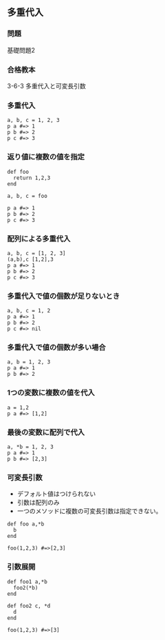 ## 多重代入

### 問題
基礎問題2  

### 合格教本
3-6-3 多重代入と可変長引数  

### 多重代入
```
a, b, c = 1, 2, 3
p a #=> 1
p b #=> 2
p c #=> 3
```

### 返り値に複数の値を指定
```
def foo
  return 1,2,3
end

a, b, c = foo

p a #=> 1
p b #=> 2
p c #=> 3
```

### 配列による多重代入
```
a, b, c = [1, 2, 3]
(a,b),c [1,2],3
p a #=> 1
p b #=> 2
p c #=> 3
```

### 多重代入で値の個数が足りないとき
```
a, b, c = 1, 2
p a #=> 1
p b #=> 2
p c #=> nil
```

### 多重代入で値の個数が多い場合
```
a, b = 1, 2, 3
p a #=> 1
p b #=> 2
```

### 1つの変数に複数の値を代入
```
a = 1,2
p a #=> [1,2]
```


### 最後の変数に配列で代入
```
a, *b = 1, 2, 3
p a #=> 1
p b #=> [2,3]

```

### 可変長引数
- デフォルト値はつけられない
- 引数は配列のみ
- 一つのメソッドに複数の可変長引数は指定できない。
```
def foo a,*b
  b
end

foo(1,2,3) #=>[2,3]
```

### 引数展開
```
def foo1 a,*b
  foo2(*b)
end

def foo2 c, *d
  d
end

foo(1,2,3) #=>[3]
```
